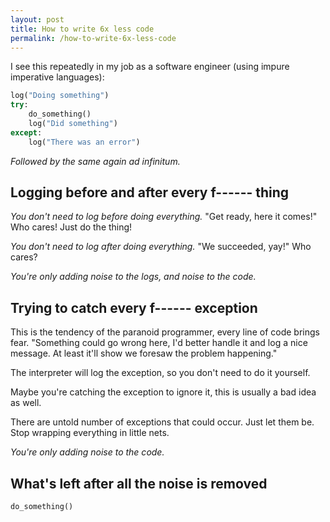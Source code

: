 ```yaml
---
layout: post
title: How to write 6x less code
permalink: /how-to-write-6x-less-code
---
```

I see this repeatedly in my job as a software engineer (using impure imperative
languages):

```python
log("Doing something")
try:
    do_something()
    log("Did something")
except:
    log("There was an error")
```
_Followed by the same again ad infinitum._

## Logging before and after every f------ thing

_You don't need to log before doing everything._ "Get ready, here it comes!"
Who cares! Just do the thing!

_You don't need to log after doing everything._ "We succeeded, yay!" Who cares?

_You're only adding noise to the logs, and noise to the code._

## Trying to catch every f------ exception

This is the tendency of the paranoid programmer, every line of code brings
fear. "Something could go wrong here, I'd better handle it and log a nice
message. At least it'll show we foresaw the problem happening."

The interpreter will log the exception, so you don't need to do it yourself.

Maybe you're catching the exception to ignore it, this is usually a bad idea as
well.

There are untold number of exceptions that could occur. Just let them be. Stop
wrapping everything in little nets.

_You're only adding noise to the code._

## What's left after all the noise is removed

```python
do_something()
```

